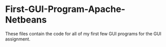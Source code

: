 # First-GUI-Program-Apache-Netbeans
These files contain the code for all of my first few GUI programs for the GUI assignment.
